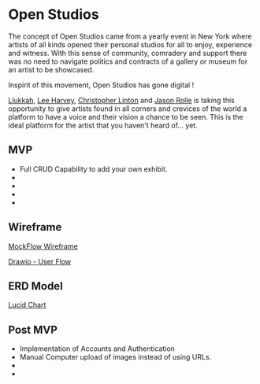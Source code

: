 # Open Studios

The concept of Open Studios came from a yearly event in New York where artists of all kinds opened their personal studios for all to enjoy, experience and witness. With this sense of community, comradery and support there was no need to navigate politics and contracts of a gallery or museum for an artist to be showcased.

Inspirit of this movement, Open Studios has gone digital !

[Llukkah](https://www.github.com/llukkah), [Lee Harvey](https://github.com/VirtDev337), [Christopher Linton](https://github.com/Kwyjib0) and [Jason Rolle](https://github.com/JasonRolle1990) is taking this opportunity to give artists found in all corners and crevices of the world a platform to have a voice and their vision a chance to be seen. This is the ideal platform for the artist that you haven't heard of... yet.

## MVP

- Full CRUD Capability to add your own exhibit.
-
-
-
-

## Wireframe

[MockFlow Wireframe](https://wireframepro.mockflow.com/view/MiKsijI6Xmb)

[Drawio - User Flow](https://app.diagrams.net/#Hllukkah%2Fopen-studios%2Flh-setup%2Ffinal-project.drawio)

## ERD Model

[Lucid Chart](https://lucid.app/lucidchart/4ed7d47e-ad4a-411d-b2e4-89fc68d5c535/edit?viewport_loc=304%2C109%2C1772%2C974%2C0_0&invitationId=inv_75523d29-9bf8-4ac4-b194-262426e46076)

## Post MVP

- Implementation of Accounts and Authentication
- Manual Computer upload of images instead of using URLs.
-
-
